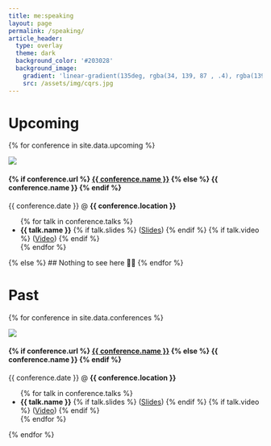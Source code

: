 ```yaml
---
title: me:speaking
layout: page
permalink: /speaking/
article_header:
  type: overlay
  theme: dark
  background_color: '#203028'
  background_image:
    gradient: 'linear-gradient(135deg, rgba(34, 139, 87 , .4), rgba(139, 34, 139, .4))'
    src: /assets/img/cqrs.jpg
---
```

# Upcoming
{% for conference in site.data.upcoming %}
<div class="item">
  <div class="item__image">
    <img class="image image--lg" src="{{ conference.logo }}"/>
  </div>
  <div class="item__content">
    <div class="item__header">
      <h4>
      {% if conference.url %}
      <a href="{{ conference.url }}" target="_blank">{{ conference.name }}</a>
      {% else %}
      {{ conference.name }}
      {% endif %}
      </h4>
    </div>
    <div class="item__description">
      <p>
      {{ conference.date }} @ <b>{{ conference.location }}</b><br/>
      <ul>
      {% for talk in conference.talks %}
        <li><span><b>{{ talk.name }}</b>
        {% if talk.slides %}
        (<a href="{{ talk.slides }}" target="_blank">Slides</a>)
        {% endif %}
         {% if talk.video %}
        (<a href="{{ talk.video }}" target="_blank">Video</a>)
        {% endif %}
        </span>
        </li>
      {% endfor %}
      </ul>
      </p>
    </div>
  </div>
</div>
{% else %}
## Nothing to see here 🤷‍♂️
{% endfor %}

# Past
{% for conference in site.data.conferences %}
<div class="item">
  <div class="item__image">
    <img class="image image--lg" src="{{ conference.logo }}"/>
  </div>
  <div class="item__content">
    <div class="item__header">
      <h4>
      {% if conference.url %}
      <a href="{{ conference.url }}" target="_blank">{{ conference.name }}</a>
      {% else %}
      {{ conference.name }}
      {% endif %}
      </h4>
    </div>
    <div class="item__description">
      <p>
      {{ conference.date }} @ <b>{{ conference.location }}</b><br/>
      <ul>
      {% for talk in conference.talks %}
        <li><span><b>{{ talk.name }}</b>
        {% if talk.slides %}
        (<a href="{{ talk.slides }}" target="_blank">Slides</a>)
        {% endif %}
         {% if talk.video %}
        (<a href="{{ talk.video }}" target="_blank">Video</a>)
        {% endif %}
        </span>
        </li>
      {% endfor %}
      </ul>
      </p>
    </div>
  </div>
</div>
{% endfor %}
